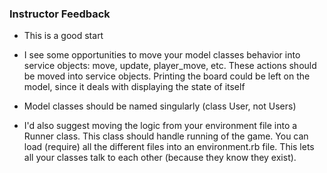 ### Instructor Feedback

* This is a good start
* I see some opportunities to move your model classes behavior into service objects: move, update, player_move, etc. These actions should be moved into service objects. Printing the board could be left on the model, since it deals with displaying the state of itself

* Model classes should be named singularly (class User, not Users)
* I'd also suggest moving the logic from your environment file into a Runner class. This class should handle running of the game. You can load (require) all the different files into an environment.rb file. This lets all your classes talk to each other (because they know they exist).
